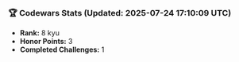 ### 🏆 Codewars Stats (Updated: 2025-07-24 17:10:09 UTC)

- **Rank:** 8 kyu
- **Honor Points:** 3
- **Completed Challenges:** 1
